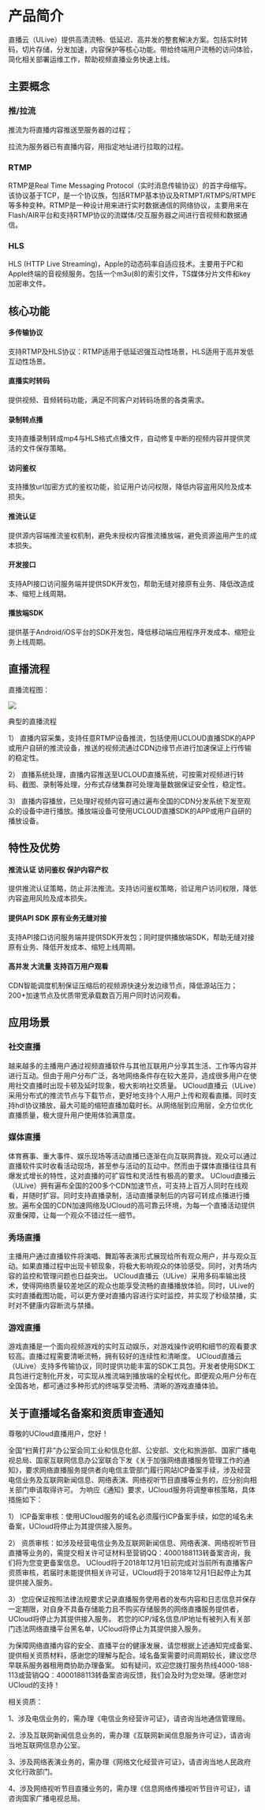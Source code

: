 # 产品简介



直播云（ULive）提供高清流畅、低延迟、高并发的整套解决方案。包括实时转码，切片存储，分发加速，内容保护等核心功能。带给终端用户流畅的访问体验，简化相关部署运维工作，帮助视频直播业务快速上线。

## 主要概念

### 推/拉流

推流为将直播内容推送至服务器的过程；

拉流为服务器已有直播内容，用指定地址进行拉取的过程。

### RTMP

RTMP是Real Time Messaging
Protocol（实时消息传输协议）的首字母缩写。该协议基于TCP，是一个协议族，包括RTMP基本协议及RTMPT/RTMPS/RTMPE等多种变种。RTMP是一种设计用来进行实时数据通信的网络协议，主要用来在Flash/AIR平台和支持RTMP协议的流媒体/交互服务器之间进行音视频和数据通信。

### HLS

HLS (HTTP Live
Streaming)，Apple的动态码率自适应技术。主要用于PC和Apple终端的音视频服务。包括一个m3u(8)的索引文件，TS媒体分片文件和key加密串文件。

## 核心功能

#### 多传输协议

支持RTMP及HLS协议：RTMP适用于低延迟强互动性场景，HLS适用于高并发低互动性场景。

#### 直播实时转码

提供视频、音频转码功能，满足不同客户对转码场景的各类需求。

#### 录制转点播

支持直播录制转成mp4与HLS格式点播文件，自动修复中断的视频内容并提供灵活的文件保存策略。

#### 访问鉴权

支持播放url加密方式的鉴权功能，验证用户访问权限，降低内容盗用风险及成本损失。

#### 推流认证

提供源内容端推流鉴权机制，避免未授权内容推流播放端，避免资源盗用产生的成本损失。

#### 开发接口

支持API接口访问服务端并提供SDK开发包，帮助无缝对接原有业务、降低改造成本、缩短上线周期。

#### 播放端SDK

提供基于Android/iOS平台的SDK开发包，降低移动端应用程序开发成本、缩短业务上线周期。

## 直播流程

直播流程图：

![](/images/直播流程图.png)

典型的直播流程

1）
直播内容采集，支持任意RTMP设备推流，包括使用UCLOUD直播SDK的APP或用户自研的推流设备，推送的视频流通过CDN边缘节点进行加速保证上行传输的稳定性。

2） 直播系统处理，直播内容推送至UCLOUD直播系统，可按需对视频进行转码、截图、录制等处理，分布式存储集群可处理海量数据保证安全性，稳定性。

3）
直播内容播放，已处理好视频内容可通过遍布全国的CDN分发系统下发至观众的设备中进行播放。播放端设备可使用UCLOUD直播SDK的APP或用户自研的播放设备。

## 特性及优势

#### 推流认证 访问鉴权 保护内容产权

提供推流认证策略，防止非法推流。支持访问鉴权策略，验证用户访问权限，降低内容盗用风险及成本损失。

#### 提供API SDK 原有业务无缝对接

支持API接口访问服务端并提供SDK开发包；同时提供播放端SDK，帮助无缝对接原有业务、降低开发成本、缩短上线周期。

#### 高并发 大流量 支持百万用户观看

CDN智能调度机制保证压缩后的视频源快速分发边缘节点，降低源站压力；200+加速节点及优质带宽承载数百万用户同时访问观看。

## 应用场景

### 社交直播

越来越多的主播用户通过视频直播软件与其他互联用户分享其生活、工作等内容并进行互动。但由于用户分布广泛，各地网络条件存在较大差异，造成很多用户在使用社交直播时出现卡顿及延时现象，极大影响社交质量。
UCloud直播云（ULive）采用分布式的推流节点与下载节点，更好地支持个人用户上传和观看直播。同时支持hdl协议播放，最大可能的缩短直播加载时长。从网络层到应用层，全方位优化直播质量，极大提升用户使用体验满意度。

### 媒体直播

体育赛事、重大事件、娱乐现场等活动直播已逐渐在向互联网靠拢。观众可以通过直播软件实时收看活动现场，甚至参与活动的互动中。然而由于媒体直播往往具有爆发式增长的特性，这对直播的可扩容性和灵活性有极高的要求。
UCloud直播云（ULive）拥有遍布全国的200多个CDN加速节点，可支持上百万人同时在线观看，并随时扩容。同时支持直播录制，活动直播录制后的内容可转成点播进行播放。遍布全国的CDN加速网络及UCloud的高可靠云环境，为每一个直播活动提供双重保障，让每一个观众不错过任一细节。

### 秀场直播

主播用户通过直播软件将演唱、舞蹈等表演形式展现给所有观众用户，并与观众互动。如果直播过程中出现卡顿现象，将极大影响观众的体验感受。同时，对秀场内容的监控和管理问题也日益突出。
UCloud直播云（ULive）采用多码率输出技术，使得网络质量较差地区的观众也能享受流畅的直播播放体验。同时，ULive的实时直播截图功能，可以更方便对直播内容进行实时监控，并实现了秒级禁播，实时对不健康内容断流与禁播。

### 游戏直播

游戏直播是一个面向视频游戏的实时互动娱乐，对游戏操作说明和细节的观看要求较高。直播过程需要清晰流畅，拥有较好的连续性和清晰度。
UCloud直播云（ULive）支持多传输协议，同时提供功能丰富的SDK工具包。开发者使用SDK工具包进行定制化开发，可实现从推流端到播放端的全程优化。即便观众用户分布在全国各地，都可通过多种形式的终端享受流畅、清晰的游戏直播体验。

## 关于直播域名备案和资质审查通知

尊敬的UCloud直播用户，您好！

全国“扫黄打非”办公室会同工业和信息化部、公安部、文化和旅游部、国家广播电视总局、国家互联网信息办公室联合下发《关于加强网络直播服务管理工作的通知》，要求网络直播服务提供者向电信主管部门履行网站ICP备案手续，涉及经营电信业务及互联网新闻信息、网络表演、网络视听节目直播等业务的，应分别向相关部门申请取得许可。
为响应《通知》要求，UCloud服务将调整审核策略，具体措施如下：

1） ICP备案审核：使用UCloud服务的域名必须履行ICP备案手续，如您的域名未备案，UCloud将停止为其提供接入服务。

2）
资质审核：如涉及经营电信业务及互联网新闻信息、网络表演、网络视听节目直播等业务的，需提交相关许可证材料至营销QQ：4000188113转备案咨询，我们将为您变更备案信息。
UCloud将于2018年12月1日前完成对当前所有直播客户资质审核，若届时未能提供相关许可证，UCloud将于2018年12月1日起停止为其提供接入服务。

3）
您应保证按照法律法规要求记录直播服务使用者的发布内容和日志信息并保存一定期限，对自身不具备存储能力且不购买存储服务的网络直播服务提供者，UCloud将停止为其提供接入服务。
若您的ICP/域名信息/IP地址有被列入有关部门违法网络直播平台黑名单，UCloud将停止为其提供接入服务。

为保障网络直播内容的安全、直播平台的健康发展，请您根据上述通知完成备案、提供相关资质材料，感谢您的理解与配合。域名备案需要时间周期较长，建议您尽早联系服务器租用商协助办理备案。
如有疑问，欢迎您拨打服务热线4000-188-113或营销QQ：4000188113转备案咨询反馈，我们会及时为您处理。感谢您对UCloud的支持！

相关资质：

1、涉及电信业务的，需办理《电信业务经营许可证》，请咨询当地通信管理局。

2、涉及互联网新闻信息业务的，需办理《互联网新闻信息服务许可证》，请咨询当地互联网信息办公室。

3、涉及网络表演业务的，需办理《网络文化经营许可证》，请咨询当地人民政府文化行政部门。

4、涉及网络视听节目直播业务的，需办理《信息网络传播视听节目许可证》，请咨询国家广播电视总局。
